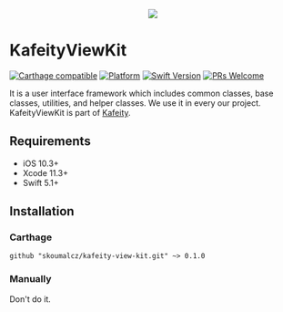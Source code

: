 <p align="center">
  <img src="https://github.com/skoumalcz/kafeity/blob/master/Docs/Images/SKOUMALStudioLogoMedium.png">
</p>

# KafeityViewKit

[![Carthage compatible](https://img.shields.io/badge/Carthage-compatible-4BC51D.svg?style=flat)](https://github.com/Carthage/Carthage)
[![Platform](https://img.shields.io/cocoapods/p/LFAlertController.svg?style=flat)](https://github.com/skoumalcz)
[![Swift Version](https://img.shields.io/badge/swift-5.1-orange.svg)](https://swift.org/)
[![PRs Welcome](https://img.shields.io/badge/PRs-welcome-brightgreen.svg?style=flat-square)](http://makeapullrequest.com)

It is a user interface framework which includes common classes, base classes, utilities, and helper classes. We use it in every our project. KafeityViewKit is part of [Kafeity](https://github.com/skoumalcz/kafeity/).

## Requirements

* iOS 10.3+
* Xcode 11.3+
* Swift 5.1+

## Installation

### Carthage

```
github "skoumalcz/kafeity-view-kit.git" ~> 0.1.0
```

### Manually
Don't do it.
